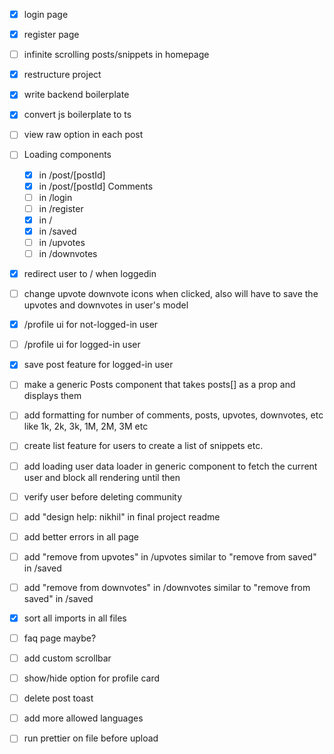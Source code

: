 - [x] login page
- [x] register page
- [ ] infinite scrolling posts/snippets in homepage
- [x] restructure project
- [x] write backend boilerplate
- [x] convert js boilerplate to ts
- [ ] view raw option in each post
- [ ] Loading components

  - [x] in /post/[postId]
  - [x] in /post/[postId] Comments
  - [ ] in /login
  - [ ] in /register
  - [x] in /
  - [x] in /saved
  - [ ] in /upvotes
  - [ ] in /downvotes

- [x] redirect user to / when loggedin
- [ ] change upvote downvote icons when clicked, also will have to save the upvotes and downvotes in user's model
- [x] /profile ui for not-logged-in user
- [ ] /profile ui for logged-in user
- [x] save post feature for logged-in user
- [ ] make a generic Posts component that takes posts[] as a prop and displays them
- [ ] add formatting for number of comments, posts, upvotes, downvotes, etc like 1k, 2k, 3k, 1M, 2M, 3M etc
- [ ] create list feature for users to create a list of snippets etc.
- [ ] add loading user data loader in generic component to fetch the current user and block all rendering until then
- [ ] verify user before deleting community
- [ ] add "design help: nikhil" in final project readme
- [ ] add better errors in all page
- [ ] add "remove from upvotes" in /upvotes similar to "remove from saved" in /saved
- [ ] add "remove from downvotes" in /downvotes similar to "remove from saved" in /saved
- [x] sort all imports in all files
- [ ] faq page maybe?
- [ ] add custom scrollbar
- [ ] show/hide option for profile card
- [ ] delete post toast
- [ ] add more allowed languages

- [ ] run prettier on file before upload
